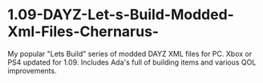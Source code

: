 # 1.09-DAYZ-Let-s-Build-Modded-Xml-Files-Chernarus-
My popular "Lets Build" series of modded DAYZ XML files for PC. Xbox or PS4 updated for 1.09. Includes Ada's full of building items and various QOL improvements.
